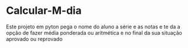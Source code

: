 # Calcular-M-dia
Este projeto em pyton pega o nome do aluno a série e as notas e te da a opção de fazer média ponderada ou aritmética e no final da sua situação aprovado ou reprovado
